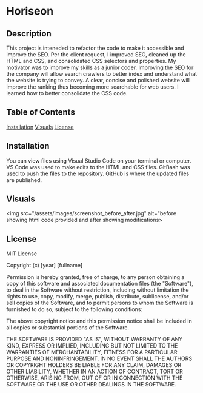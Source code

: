 # Horiseon

## Description
This project is inteneded to refactor the code to make it accessible and improve the SEO. Per the client request, I improved  SEO, cleaned up the HTML and CSS, and consolidated CSS selectors and properties. My motivator was to improve my skills as a junior coder. Improving the SEO for the company will allow search crawlers to better index and understand what the website is trying to convey. A clear, concise and polished website will improve the ranking thus becoming more searchable for web users. I learned how to better consolidate the CSS code.

## Table of Contents
[Installation](#installation)
[Visuals](#visuals)
[License](#license)

## Installation
You can view files using Visual Studio Code on your terminal or computer.
VS Code was used to make edits to the HTML and CSS files.
GitBash was used to push the files to the repository.
GitHub is where the updated files are published.

## Visuals
<img src="/assets/images/screenshot_before_after.jpg" alt="before showing html code provided and after showing modifications>

## License
MIT License

Copyright (c) [year] [fullname]

Permission is hereby granted, free of charge, to any person obtaining a copy
of this software and associated documentation files (the "Software"), to deal
in the Software without restriction, including without limitation the rights
to use, copy, modify, merge, publish, distribute, sublicense, and/or sell
copies of the Software, and to permit persons to whom the Software is
furnished to do so, subject to the following conditions:

The above copyright notice and this permission notice shall be included in all
copies or substantial portions of the Software.

THE SOFTWARE IS PROVIDED "AS IS", WITHOUT WARRANTY OF ANY KIND, EXPRESS OR
IMPLIED, INCLUDING BUT NOT LIMITED TO THE WARRANTIES OF MERCHANTABILITY,
FITNESS FOR A PARTICULAR PURPOSE AND NONINFRINGEMENT. IN NO EVENT SHALL THE
AUTHORS OR COPYRIGHT HOLDERS BE LIABLE FOR ANY CLAIM, DAMAGES OR OTHER
LIABILITY, WHETHER IN AN ACTION OF CONTRACT, TORT OR OTHERWISE, ARISING FROM,
OUT OF OR IN CONNECTION WITH THE SOFTWARE OR THE USE OR OTHER DEALINGS IN THE
SOFTWARE.
